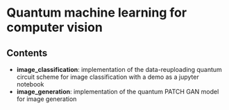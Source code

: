 # Quantum machine learning for computer vision

## Contents

* **image_classification**: implementation of the data-reuploading quantum circuit scheme for image classification with a demo as a jupyter notebook
* **image_generation**: implementation of the quantum PATCH GAN model for image generation 
